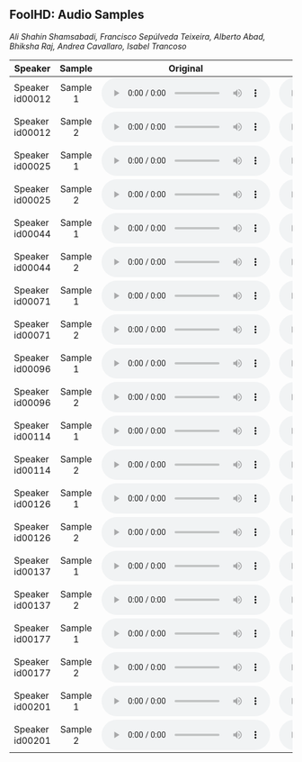 ## FoolHD: Audio Samples
_Ali Shahin Shamsabadi, Francisco Sepúlveda Teixeira, Alberto Abad, Bhiksha Raj, Andrea Cavallaro, Isabel Trancoso_

| Speaker | Sample | Original | FGSM | BIM | FoolHD Targeted | FoolHD Untargeted |
|---------|:------:|:--------:|:----:|:---:|:---------------:|-------------------|
| Speaker id00012 | Sample 1 | <audio controls id="player"><source src=original/id00012/id00012_C_FAL9gv8bo_00029_00000.wav type="audio/wav" preload="auto"></audio> | <audio controls id="player"><source src=fgsm/id00012/id00012_C_FAL9gv8bo_00029_00000.wav type="audio/wav" preload="auto"></audio> | <audio controls id="player"><source src=bim/id00012/id00012_C_FAL9gv8bo_00029_00000.wav type="audio/wav" preload="auto"></audio> | <audio controls id="player"><source src=untargeted/id00012/id00012_C_FAL9gv8bo_00029_00000.wav type="audio/wav" preload="auto"></audio> | <audio controls id="player"><source src=targeted/id00012/id00012_C_FAL9gv8bo_00029_00000.wav type="audio/wav" preload="auto"></audio> |
| Speaker id00012 | Sample 2 | <audio controls id="player"><source src=original/id00012/id00012_Pdni5zyZJYA_00085_00000.wav type="audio/wav" preload="auto"></audio> | <audio controls id="player"><source src=fgsm/id00012/id00012_Pdni5zyZJYA_00085_00000.wav type="audio/wav" preload="auto"></audio> | <audio controls id="player"><source src=bim/id00012/id00012_Pdni5zyZJYA_00085_00000.wav type="audio/wav" preload="auto"></audio> | <audio controls id="player"><source src=untargeted/id00012/id00012_Pdni5zyZJYA_00085_00000.wav type="audio/wav" preload="auto"></audio> | <audio controls id="player"><source src=targeted/id00012/id00012_Pdni5zyZJYA_00085_00000.wav type="audio/wav" preload="auto"></audio> |
| Speaker id00025 | Sample 1 | <audio controls id="player"><source src=original/id00025/id00025_PjSeVtbvSjA_00023_00000.wav type="audio/wav" preload="auto"></audio> | <audio controls id="player"><source src=fgsm/id00025/id00025_PjSeVtbvSjA_00023_00000.wav type="audio/wav" preload="auto"></audio> | <audio controls id="player"><source src=bim/id00025/id00025_PjSeVtbvSjA_00023_00000.wav type="audio/wav" preload="auto"></audio> | <audio controls id="player"><source src=untargeted/id00025/id00025_PjSeVtbvSjA_00023_00000.wav type="audio/wav" preload="auto"></audio> | <audio controls id="player"><source src=targeted/id00025/id00025_PjSeVtbvSjA_00023_00000.wav type="audio/wav" preload="auto"></audio> |
| Speaker id00025 | Sample 2 | <audio controls id="player"><source src=original/id00025/id00025_O_ICgJ0s-_o_00019_00000.wav type="audio/wav" preload="auto"></audio> | <audio controls id="player"><source src=fgsm/id00025/id00025_O_ICgJ0s-_o_00019_00000.wav type="audio/wav" preload="auto"></audio> | <audio controls id="player"><source src=bim/id00025/id00025_O_ICgJ0s-_o_00019_00000.wav type="audio/wav" preload="auto"></audio> | <audio controls id="player"><source src=untargeted/id00025/id00025_O_ICgJ0s-_o_00019_00000.wav type="audio/wav" preload="auto"></audio> | <audio controls id="player"><source src=targeted/id00025/id00025_O_ICgJ0s-_o_00019_00000.wav type="audio/wav" preload="auto"></audio> |
| Speaker id00044 | Sample 1 | <audio controls id="player"><source src=original/id00044/id00044__e_QLF9g3No_00062_00000.wav type="audio/wav" preload="auto"></audio> | <audio controls id="player"><source src=fgsm/id00044/id00044__e_QLF9g3No_00062_00000.wav type="audio/wav" preload="auto"></audio> | <audio controls id="player"><source src=bim/id00044/id00044__e_QLF9g3No_00062_00000.wav type="audio/wav" preload="auto"></audio> | <audio controls id="player"><source src=untargeted/id00044/id00044__e_QLF9g3No_00062_00000.wav type="audio/wav" preload="auto"></audio> | <audio controls id="player"><source src=targeted/id00044/id00044__e_QLF9g3No_00062_00000.wav type="audio/wav" preload="auto"></audio> |
| Speaker id00044 | Sample 2 | <audio controls id="player"><source src=original/id00044/id00044_y9CfA9NV4So_00135_00000.wav type="audio/wav" preload="auto"></audio> | <audio controls id="player"><source src=fgsm/id00044/id00044_y9CfA9NV4So_00135_00000.wav type="audio/wav" preload="auto"></audio> | <audio controls id="player"><source src=bim/id00044/id00044_y9CfA9NV4So_00135_00000.wav type="audio/wav" preload="auto"></audio> | <audio controls id="player"><source src=untargeted/id00044/id00044_y9CfA9NV4So_00135_00000.wav type="audio/wav" preload="auto"></audio> | <audio controls id="player"><source src=targeted/id00044/id00044_y9CfA9NV4So_00135_00000.wav type="audio/wav" preload="auto"></audio> |
| Speaker id00071 | Sample 1 | <audio controls id="player"><source src=original/id00071/id00071_0JDAt0VQxT4_00001_00000.wav type="audio/wav" preload="auto"></audio> | <audio controls id="player"><source src=fgsm/id00071/id00071_0JDAt0VQxT4_00001_00000.wav type="audio/wav" preload="auto"></audio> | <audio controls id="player"><source src=bim/id00071/id00071_0JDAt0VQxT4_00001_00000.wav type="audio/wav" preload="auto"></audio> | <audio controls id="player"><source src=untargeted/id00071/id00071_0JDAt0VQxT4_00001_00000.wav type="audio/wav" preload="auto"></audio> | <audio controls id="player"><source src=targeted/id00071/id00071_0JDAt0VQxT4_00001_00000.wav type="audio/wav" preload="auto"></audio> |
| Speaker id00071 | Sample 2 | <audio controls id="player"><source src=original/id00071/id00071_U93Hepx7P2s_00023_00000.wav type="audio/wav" preload="auto"></audio> | <audio controls id="player"><source src=fgsm/id00071/id00071_U93Hepx7P2s_00023_00000.wav type="audio/wav" preload="auto"></audio> | <audio controls id="player"><source src=bim/id00071/id00071_U93Hepx7P2s_00023_00000.wav type="audio/wav" preload="auto"></audio> | <audio controls id="player"><source src=untargeted/id00071/id00071_U93Hepx7P2s_00023_00000.wav type="audio/wav" preload="auto"></audio> | <audio controls id="player"><source src=targeted/id00071/id00071_U93Hepx7P2s_00023_00000.wav type="audio/wav" preload="auto"></audio> |
| Speaker id00096 | Sample 1 | <audio controls id="player"><source src=original/id00096/id00096__RX9iRnh3do_00109_00000.wav type="audio/wav" preload="auto"></audio> | <audio controls id="player"><source src=fgsm/id00096/id00096__RX9iRnh3do_00109_00000.wav type="audio/wav" preload="auto"></audio> | <audio controls id="player"><source src=bim/id00096/id00096__RX9iRnh3do_00109_00000.wav type="audio/wav" preload="auto"></audio> | <audio controls id="player"><source src=untargeted/id00096/id00096__RX9iRnh3do_00109_00000.wav type="audio/wav" preload="auto"></audio> | <audio controls id="player"><source src=targeted/id00096/id00096__RX9iRnh3do_00109_00000.wav type="audio/wav" preload="auto"></audio> |
| Speaker id00096 | Sample 2 | <audio controls id="player"><source src=original/id00096/id00096_tzVkbXz1Icw_00163_00000.wav type="audio/wav" preload="auto"></audio> | <audio controls id="player"><source src=fgsm/id00096/id00096_tzVkbXz1Icw_00163_00000.wav type="audio/wav" preload="auto"></audio> | <audio controls id="player"><source src=bim/id00096/id00096_tzVkbXz1Icw_00163_00000.wav type="audio/wav" preload="auto"></audio> | <audio controls id="player"><source src=untargeted/id00096/id00096_tzVkbXz1Icw_00163_00000.wav type="audio/wav" preload="auto"></audio> | <audio controls id="player"><source src=targeted/id00096/id00096_tzVkbXz1Icw_00163_00000.wav type="audio/wav" preload="auto"></audio> |
| Speaker id00114 | Sample 1 | <audio controls id="player"><source src=original/id00114/id00114_ghtxoTzUUpg_00020_00000.wav type="audio/wav" preload="auto"></audio> | <audio controls id="player"><source src=fgsm/id00114/id00114_ghtxoTzUUpg_00020_00000.wav type="audio/wav" preload="auto"></audio> | <audio controls id="player"><source src=bim/id00114/id00114_ghtxoTzUUpg_00020_00000.wav type="audio/wav" preload="auto"></audio> | <audio controls id="player"><source src=untargeted/id00114/id00114_ghtxoTzUUpg_00020_00000.wav type="audio/wav" preload="auto"></audio> | <audio controls id="player"><source src=targeted/id00114/id00114_ghtxoTzUUpg_00020_00000.wav type="audio/wav" preload="auto"></audio> |
| Speaker id00114 | Sample 2 | <audio controls id="player"><source src=original/id00114/id00114_VXfwKTjEmhM_00016_00000.wav type="audio/wav" preload="auto"></audio> | <audio controls id="player"><source src=fgsm/id00114/id00114_VXfwKTjEmhM_00016_00000.wav type="audio/wav" preload="auto"></audio> | <audio controls id="player"><source src=bim/id00114/id00114_VXfwKTjEmhM_00016_00000.wav type="audio/wav" preload="auto"></audio> | <audio controls id="player"><source src=untargeted/id00114/id00114_VXfwKTjEmhM_00016_00000.wav type="audio/wav" preload="auto"></audio> | <audio controls id="player"><source src=targeted/id00114/id00114_VXfwKTjEmhM_00016_00000.wav type="audio/wav" preload="auto"></audio> |
| Speaker id00126 | Sample 1 | <audio controls id="player"><source src=original/id00126/id00126_8E-fWWCROk4_00046_00000.wav type="audio/wav" preload="auto"></audio> | <audio controls id="player"><source src=fgsm/id00126/id00126_8E-fWWCROk4_00046_00000.wav type="audio/wav" preload="auto"></audio> | <audio controls id="player"><source src=bim/id00126/id00126_8E-fWWCROk4_00046_00000.wav type="audio/wav" preload="auto"></audio> | <audio controls id="player"><source src=untargeted/id00126/id00126_8E-fWWCROk4_00046_00000.wav type="audio/wav" preload="auto"></audio> | <audio controls id="player"><source src=targeted/id00126/id00126_8E-fWWCROk4_00046_00000.wav type="audio/wav" preload="auto"></audio> |
| Speaker id00126 | Sample 2 | <audio controls id="player"><source src=original/id00126/id00126_8E-fWWCROk4_00118_00000.wav type="audio/wav" preload="auto"></audio> | <audio controls id="player"><source src=fgsm/id00126/id00126_8E-fWWCROk4_00118_00000.wav type="audio/wav" preload="auto"></audio> | <audio controls id="player"><source src=bim/id00126/id00126_8E-fWWCROk4_00118_00000.wav type="audio/wav" preload="auto"></audio> | <audio controls id="player"><source src=untargeted/id00126/id00126_8E-fWWCROk4_00118_00000.wav type="audio/wav" preload="auto"></audio> | <audio controls id="player"><source src=targeted/id00126/id00126_8E-fWWCROk4_00118_00000.wav type="audio/wav" preload="auto"></audio> |
| Speaker id00137 | Sample 1 | <audio controls id="player"><source src=original/id00137/id00137_fpYAG-_EvrA_00050_00000.wav type="audio/wav" preload="auto"></audio> | <audio controls id="player"><source src=fgsm/id00137/id00137_fpYAG-_EvrA_00050_00000.wav type="audio/wav" preload="auto"></audio> | <audio controls id="player"><source src=bim/id00137/id00137_fpYAG-_EvrA_00050_00000.wav type="audio/wav" preload="auto"></audio> | <audio controls id="player"><source src=untargeted/id00137/id00137_fpYAG-_EvrA_00050_00000.wav type="audio/wav" preload="auto"></audio> | <audio controls id="player"><source src=targeted/id00137/id00137_fpYAG-_EvrA_00050_00000.wav type="audio/wav" preload="auto"></audio> |
| Speaker id00137 | Sample 2 | <audio controls id="player"><source src=original/id00137/id00137_mV1G3UkgPno_00081_00000.wav type="audio/wav" preload="auto"></audio> | <audio controls id="player"><source src=fgsm/id00137/id00137_mV1G3UkgPno_00081_00000.wav type="audio/wav" preload="auto"></audio> | <audio controls id="player"><source src=bim/id00137/id00137_mV1G3UkgPno_00081_00000.wav type="audio/wav" preload="auto"></audio> | <audio controls id="player"><source src=untargeted/id00137/id00137_mV1G3UkgPno_00081_00000.wav type="audio/wav" preload="auto"></audio> | <audio controls id="player"><source src=targeted/id00137/id00137_mV1G3UkgPno_00081_00000.wav type="audio/wav" preload="auto"></audio> |
| Speaker id00177 | Sample 1 | <audio controls id="player"><source src=original/id00177/id00177_3olh8m6ja5U_00070_00000.wav type="audio/wav" preload="auto"></audio> | <audio controls id="player"><source src=fgsm/id00177/id00177_3olh8m6ja5U_00070_00000.wav type="audio/wav" preload="auto"></audio> | <audio controls id="player"><source src=bim/id00177/id00177_3olh8m6ja5U_00070_00000.wav type="audio/wav" preload="auto"></audio> | <audio controls id="player"><source src=untargeted/id00177/id00177_3olh8m6ja5U_00070_00000.wav type="audio/wav" preload="auto"></audio> | <audio controls id="player"><source src=targeted/id00177/id00177_3olh8m6ja5U_00070_00000.wav type="audio/wav" preload="auto"></audio> |
| Speaker id00177 | Sample 2 | <audio controls id="player"><source src=original/id00177/id00177_98hTSzISceU_00091_00000.wav type="audio/wav" preload="auto"></audio> | <audio controls id="player"><source src=fgsm/id00177/id00177_98hTSzISceU_00091_00000.wav type="audio/wav" preload="auto"></audio> | <audio controls id="player"><source src=bim/id00177/id00177_98hTSzISceU_00091_00000.wav type="audio/wav" preload="auto"></audio> | <audio controls id="player"><source src=untargeted/id00177/id00177_98hTSzISceU_00091_00000.wav type="audio/wav" preload="auto"></audio> | <audio controls id="player"><source src=targeted/id00177/id00177_98hTSzISceU_00091_00000.wav type="audio/wav" preload="auto"></audio> |
| Speaker id00201 | Sample 1 | <audio controls id="player"><source src=original/id00201/id00201_hdU90lelTtU_00018_00000.wav type="audio/wav" preload="auto"></audio> | <audio controls id="player"><source src=fgsm/id00201/id00201_hdU90lelTtU_00018_00000.wav type="audio/wav" preload="auto"></audio> | <audio controls id="player"><source src=bim/id00201/id00201_hdU90lelTtU_00018_00000.wav type="audio/wav" preload="auto"></audio> | <audio controls id="player"><source src=untargeted/id00201/id00201_hdU90lelTtU_00018_00000.wav type="audio/wav" preload="auto"></audio> | <audio controls id="player"><source src=targeted/id00201/id00201_hdU90lelTtU_00018_00000.wav type="audio/wav" preload="auto"></audio> |
| Speaker id00201 | Sample 2 | <audio controls id="player"><source src=original/id00201/id00201_uCc6Iz-Liyk_00033_00000.wav type="audio/wav" preload="auto"></audio> | <audio controls id="player"><source src=fgsm/id00201/id00201_uCc6Iz-Liyk_00033_00000.wav type="audio/wav" preload="auto"></audio> | <audio controls id="player"><source src=bim/id00201/id00201_uCc6Iz-Liyk_00033_00000.wav type="audio/wav" preload="auto"></audio> | <audio controls id="player"><source src=untargeted/id00201/id00201_uCc6Iz-Liyk_00033_00000.wav type="audio/wav" preload="auto"></audio> | <audio controls id="player"><source src=targeted/id00201/id00201_uCc6Iz-Liyk_00033_00000.wav type="audio/wav" preload="auto"></audio> |
